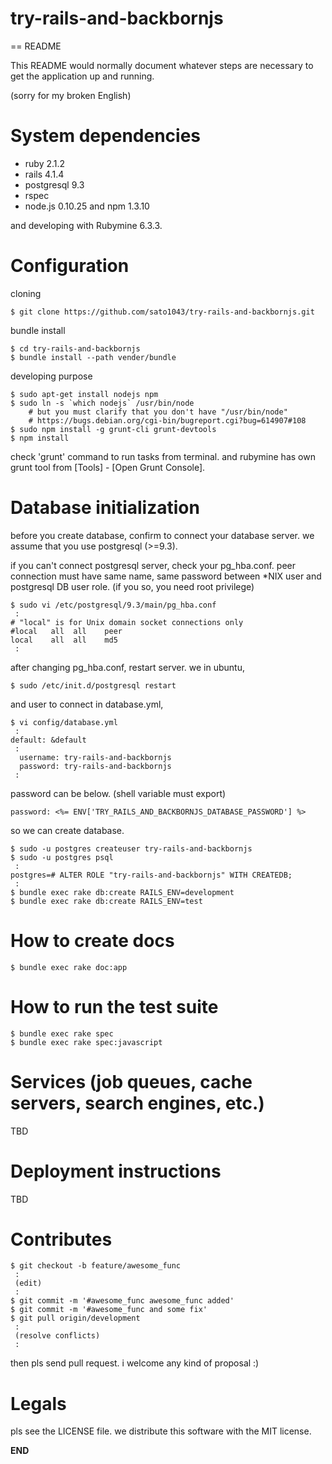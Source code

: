 try-rails-and-backbornjs
========================

== README

This README would normally document whatever steps are necessary to get the
application up and running.


(sorry for my broken English)


# System dependencies

* ruby 2.1.2
* rails 4.1.4
* postgresql 9.3
* rspec
* node.js 0.10.25 and npm 1.3.10

and developing with Rubymine 6.3.3.

# Configuration

cloning

    $ git clone https://github.com/sato1043/try-rails-and-backbornjs.git

bundle install

    $ cd try-rails-and-backbornjs
    $ bundle install --path vender/bundle

developing purpose

    $ sudo apt-get install nodejs npm
    $ sudo ln -s `which nodejs` /usr/bin/node
        # but you must clarify that you don't have "/usr/bin/node"
        # https://bugs.debian.org/cgi-bin/bugreport.cgi?bug=614907#108
    $ sudo npm install -g grunt-cli grunt-devtools
    $ npm install

check 'grunt' command to run tasks from terminal.
and rubymine has own grunt tool from [Tools] - [Open Grunt Console].


# Database initialization

before you create database, confirm to connect your database server.
we assume that you use postgresql (>=9.3).

if you can't connect postgresql server, check your pg_hba.conf.
peer connection must have same name, same password between *NIX user and postgresql DB user role.
(if you so, you need root privilege)

    $ sudo vi /etc/postgresql/9.3/main/pg_hba.conf 
     :
    # "local" is for Unix domain socket connections only
    #local   all  all    peer
    local    all  all    md5
     :

after changing pg_hba.conf, restart server. we in ubuntu,

    $ sudo /etc/init.d/postgresql restart

and user to connect in database.yml,

    $ vi config/database.yml 
     :
    default: &default
     :
      username: try-rails-and-backbornjs
      password: try-rails-and-backbornjs
     :

password can be below. (shell variable must export)

    password: <%= ENV['TRY_RAILS_AND_BACKBORNJS_DATABASE_PASSWORD'] %>

so we can create database.

    $ sudo -u postgres createuser try-rails-and-backbornjs
    $ sudo -u postgres psql
     :
    postgres=# ALTER ROLE "try-rails-and-backbornjs" WITH CREATEDB;
     :
    $ bundle exec rake db:create RAILS_ENV=development
    $ bundle exec rake db:create RAILS_ENV=test


# How to create docs

    $ bundle exec rake doc:app

# How to run the test suite

    $ bundle exec rake spec
    $ bundle exec rake spec:javascript

# Services (job queues, cache servers, search engines, etc.)

TBD

# Deployment instructions

TBD


# Contributes

    $ git checkout -b feature/awesome_func
     :
     (edit)
     :
    $ git commit -m '#awesome_func awesome_func added'
    $ git commit -m '#awesome_func and some fix'
    $ git pull origin/development
     :
     (resolve conflicts)
     :

then pls send pull request. i welcome any kind of proposal :)


# Legals

pls see the LICENSE file.
we distribute this software with the MIT license.

__END__